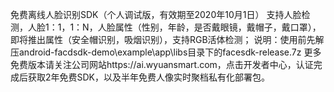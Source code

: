 免费离线人脸识别SDK（个人调试版，有效期至2020年10月1日）
支持人脸检测，人脸1：1，1：N，人脸属性（性别，年龄，是否戴眼镜，戴帽子，戴口罩），即将推出属性（安全帽识别，吸烟识别），支持RGB活体检测；
说明：使用前先解压android-facdsdk-demo\example\app\libs目录下的facesdk-release.7z
更多免费版本请关注公司网站https://ai.wyuansmart.com，点击开发者中心，认证完成后获取2年免费SDK，以及半年免费人像实时聚档私有化部署包。
